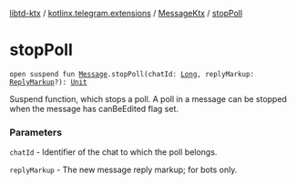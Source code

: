 [libtd-ktx](../../index.md) / [kotlinx.telegram.extensions](../index.md) / [MessageKtx](index.md) / [stopPoll](./stop-poll.md)

# stopPoll

`open suspend fun `[`Message`](https://tdlibx.github.io/td/docs/org/drinkless/td/libcore/telegram/TdApi/Message.html)`.stopPoll(chatId: `[`Long`](https://kotlinlang.org/api/latest/jvm/stdlib/kotlin/-long/index.html)`, replyMarkup: `[`ReplyMarkup`](https://tdlibx.github.io/td/docs/org/drinkless/td/libcore/telegram/TdApi/ReplyMarkup.html)`?): `[`Unit`](https://kotlinlang.org/api/latest/jvm/stdlib/kotlin/-unit/index.html)

Suspend function, which stops a poll. A poll in a message can be stopped when the message has
canBeEdited flag set.

### Parameters

`chatId` - Identifier of the chat to which the poll belongs.

`replyMarkup` - The new message reply markup; for bots only.